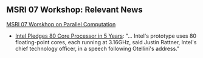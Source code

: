 

## MSRI 07 Workshop: Relevant News

<a href="/msri07">MSRI 07 Worskhop on Parallel Computation</a> 

   * <a class="http" href="http://news.com.com/2102-1006_3-6119618.html?tag=st.util.print">Intel Pledges 80 Core Processor in 5 Years</a>: "... Intel's prototype uses 80 floating-point cores, each running at 3.16GHz, said Justin Rattner, Intel's chief technology officer, in a speech following Otellini's address." 